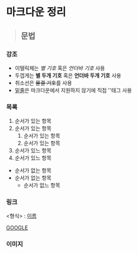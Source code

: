# 마크다운 정리

> ## 문법 

### 강조

- 이텔릭체는 *별 기호* 혹은 _언더바 기호_ 사용
- 두껍게는 **별 두개 기호** 혹은 __언더바 두개 기호__ 사용
- 취소선은 ~~물결 기호~~를 사용
- <u>밑줄</u>은 마크다운에서 지원하지 않기에 직접 '<u></u>'태그 사용

### 목록

1. 순서가 있는 항목
1. 순서가 있는 항목
    1. 순서가 있는 항목
    1. 순서가 있는 항목
1. 순서가 있느 항목
1. 순서가 있느 항목

- 순서가 없는 항목
- 순서가 없는 항목
    - 순서가 없느 항목

### 링크

<형식> : [이름](링크)

[GOOGLE](https://www.google.com/webhp?hl=ko&sa=X&ved=0ahUKEwiHlum374iMAxVQafUHHcvFD6AQPAgI)

### 이미지

